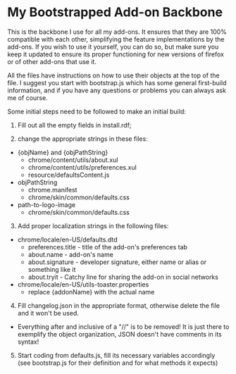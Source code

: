# My Bootstrapped Add-on Backbone
This is the backbone I use for all my add-ons. It ensures that they are 100% compatible with each other, simplifying the feature implementations by the add-ons. If you wish to use it yourself, you can do so, but make sure you keep it updated to ensure its proper functioning for new versions of firefox or of other add-ons that use it.

All the files have instructions on how to use their objects at the top of the file. I suggest you start with bootstrap.js which has some general first-build information, and if you have any questions or problems you can always ask me of course.

Some initial steps need to be followed to make an initial build:

1. Fill out all the empty fields in install.rdf;

2. change the appropriate strings in these files:
  - {objName} and {objPathString}
    - chrome/content/utils/about.xul
    - chrome/content/utils/preferences.xul
    - resource/defaultsContent.js
  - objPathString
    - chrome.manifest
    - chrome/skin/common/defaults.css
  - path-to-logo-image
    - chrome/skin/common/defaults.css

3. Add proper localization strings in the following files:
  - chrome/locale/en-US/defaults.dtd
    - preferences.title - title of the add-on's preferences tab
    - about.name - add-on's name
    - about.signature - developer signature, either name or alias or something like it
    - about.tryit - Catchy line for sharing the add-on in social networks
  - chrome/locale/en-US/utils-toaster.properties
    - replace {addonName} with the actual name

4. Fill changelog.json in the appropriate format, otherwise delete the file and it won't be used.
  - Everything after and inclusive of a "//" is to be removed! It is just there to exemplify the object organization, JSON doesn't have comments in its syntax!

5. Start coding from defaults.js, fill its necessary variables accordingly (see bootstrap.js for their definition and for what methods it expects)
